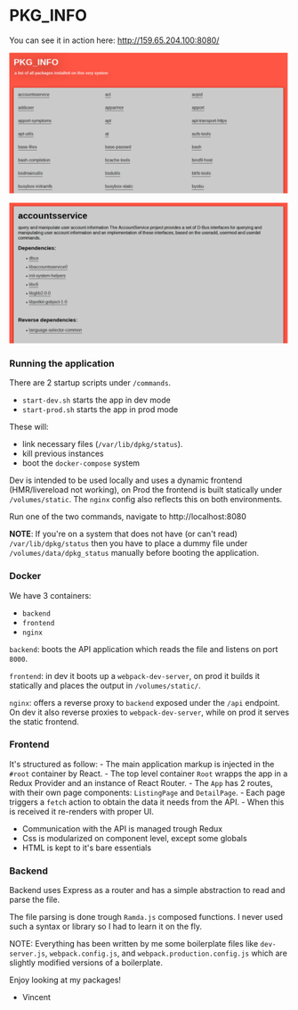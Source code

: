 
# PKG_INFO

You can see it in action here: http://159.65.204.100:8080/

![listing page screenshot](https://raw.githubusercontent.com/ghzmdr/pkg_info/master/docs/img/listing.png)

![detail page screenshot](https://raw.githubusercontent.com/ghzmdr/pkg_info/master/docs/img/detail.png)

### Running the application

There are 2 startup scripts under `/commands`.

- `start-dev.sh` starts the app in dev mode
- `start-prod.sh` starts the app in prod mode

These will:

- link necessary files (`/var/lib/dpkg/status`).
- kill previous instances
- boot the `docker-compose` system

Dev is intended to be used locally and uses a dynamic frontend (HMR/livereload not working), on Prod the frontend is built statically under `/volumes/static`.
The `nginx` config also reflects this on both environments.

Run one of the two commands, navigate to http://localhost:8080

__NOTE__: If you're on a system that does not have (or can't read) `/var/lib/dpkg/status` then you have to place a dummy file under `/volumes/data/dpkg_status` manually before booting the application.


### Docker

We have 3 containers:

- `backend`
- `frontend`
- `nginx`

`backend`: boots the API application which reads the file and listens on port `8000`.

`frontend`: in dev it boots up a `webpack-dev-server`, on prod it builds it statically and places the output in `/volumes/static/`.

`nginx`: offers a reverse proxy to `backend` exposed under the `/api` endpoint.
On dev it also reverse proxies to `webpack-dev-server`, while on prod it serves the static frontend.


### Frontend

It's structured as follow:
    - The main application markup is injected in the `#root` container by React.
    - The top level container `Root` wrapps the app in a Redux Provider and an instance of React Router.
    - The `App` has 2 routes, with their own page components: `ListingPage`  and `DetailPage`.
    - Each page triggers a `fetch` action to obtain the data it needs from the API.
    - When this is received it re-renders with proper UI.

- Communication with the API is managed trough Redux
- Css is modularized on component level, except some globals
- HTML is kept to it's bare essentials

### Backend

Backend uses Express as a router and has a simple abstraction to read and parse the file.

The file parsing is done trough `Ramda.js` composed functions.
I never used such a syntax or library so I had to learn it on the fly.


NOTE: Everything has been written by me some boilerplate files like `dev-server.js`, `webpack.config.js`, and `webpack.production.config.js` which are slightly modified versions of a boilerplate.

Enjoy looking at my packages!
- Vincent
